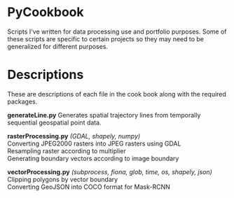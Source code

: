# PyCookbook
Scripts I've written for data processing use and portfolio purposes. Some of these scripts are specific to certain projects so they may need to be generalized for different purposes.

# Descriptions
These are descriptions of each file in the cook book along with the required packages.

**generateLine.py**
Generates spatial trajectory lines from temporally sequential geospatial point data. 

**rasterProcessing.py** *(GDAL, shapely, numpy)*  
Converting JPEG2000 rasters into JPEG rasters using GDAL  
Resampling raster according to multiplier  
Generating boundary vectors according to image boundary  

**vectorProcessing.py** *(subprocess, fiona, glob, time, os, shapely, json)*  
Clipping polygons by vector boundary  
Converting GeoJSON into COCO format for Mask-RCNN  
